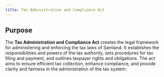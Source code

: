 ```yaml
---
title: Tax Administration and Compliance Act
---
```


## Purpose

The **Tax Administration and Compliance Act** creates the legal framework for administering and enforcing the tax laws of Samland. It establishes the responsibilities and powers of the tax authority, sets procedures for tax filing and payment, and outlines taxpayer rights and obligations. The act aims to ensure efficient tax collection, enhance compliance, and provide clarity and fairness in the administration of the tax system.
